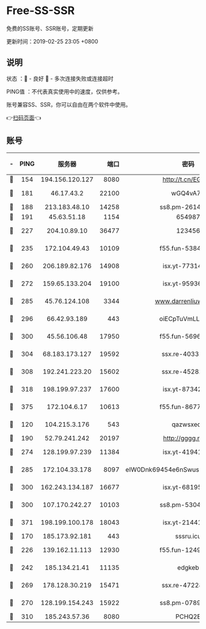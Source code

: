 # Free-SS-SSR

免费的SS账号、SSR账号，定期更新

更新时间：2019-02-25 23:05 +0800

## 说明

状态     ：🙂 - 良好 🙁 - 多次连接失败或连接超时

PING值   ：不代表真实使用中的速度，仅供参考。

账号兼容SS、SSR，你可以自由在两个软件中使用。

👉[扫码页面](https://liesauer.github.io/free-ss-ssr.github.io/)👈

## 账号

|-|PING|服务器|端口|密码|加密方式|区域|
|:----:|:----:|:-----:|-----:|:----:|:----:|:----:|
|🙂|154|194.156.120.127|8080|http://t.cn/EGJIyrl|rc4-md5|RU|
|🙂|181|46.17.43.2|22100|wGQ4vA7D|aes-256-gcm|RU|
|🙂|188|213.183.48.10|14258|ss8.pm-26148872|rc4-md5|RU|
|🙂|191|45.63.51.18|1154|654987|chacha20|US|
|🙂|227|204.10.89.10|36477|123456|aes-256-cfb|US|
|🙂|235|172.104.49.43|10109|f55.fun-53847756|aes-256-cfb|SG|
|🙂|260|206.189.82.176|14908|isx.yt-77314449|aes-256-cfb|SG|
|🙂|272|159.65.133.204|19100|isx.yt-95936060|aes-256-cfb|SG|
|🙂|285|45.76.124.108|3344|www.darrenliuwei.com|aes-256-cfb|AU|
|🙂|296|66.42.93.189|443|oiECpTuVmLLxk4Ts|aes-256-cfb|US|
|🙂|300|45.56.106.48|17950|f55.fun-56968028|aes-256-cfb|US|
|🙂|304|68.183.173.127|19592|ssx.re-40331620|aes-256-cfb|US|
|🙂|308|192.241.223.20|15602|ssx.re-45282042|aes-256-cfb|US|
|🙂|318|198.199.97.237|17600|isx.yt-87342097|aes-256-cfb|US|
|🙂|375|172.104.6.17|10613|f55.fun-86773289|aes-256-cfb|US|
|🙂|120|104.215.3.176|543|qazwsxedc|aes-256-gcm|JP|
|🙂|190|52.79.241.242|20197|http://gggg.rocks|chacha20|KR|
|🙂|274|128.199.97.239|11384|isx.yt-41941480|aes-256-cfb|SG|
|🙂|285|172.104.33.178|8097|eIW0Dnk69454e6nSwuspv9DmS201tQ0D|aes-256-cfb|SG|
|🙂|300|162.243.134.187|16677|isx.yt-68195372|aes-256-cfb|US|
|🙂|300|107.170.242.27|10103|ss8.pm-53046125|aes-256-cfb|US|
|🙂|371|198.199.100.178|18043|isx.yt-21441189|aes-256-cfb|US|
|🙁|170|185.173.92.181|443|sssru.icu|rc4-md5|RU|
|🙁|226|139.162.11.113|12930|f55.fun-12490271|aes-256-cfb|SG|
|🙁|242|185.134.21.41|11135|edgkeb|aes-256-cfb|GB|
|🙁|269|178.128.30.219|15471|ssx.re-47228758|aes-256-cfb|SG|
|🙁|270|128.199.154.243|15922|ss8.pm-07891241|aes-256-cfb|SG|
|🙁|310|185.243.57.36|8080|PCHQ2E|rc4-md5|US|
